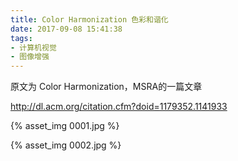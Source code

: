 ```yaml
---
title: Color Harmonization 色彩和谐化
date: 2017-09-08 15:41:38
tags:
- 计算机视觉
- 图像增强
---
```


原文为  Color Harmonization，MSRA的一篇文章

http://dl.acm.org/citation.cfm?doid=1179352.1141933

{% asset_img 0001.jpg %}

{% asset_img 0002.jpg %}